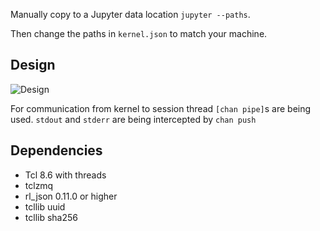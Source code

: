 Manually copy to a Jupyter data location `jupyter --paths`.

Then change the paths in `kernel.json` to match your machine.


## Design

![Design](https://plantuml.mpcjanssen.nl/png/TOx12eCm44Jl-Oh5kpyWfPUSGexnA9H5bnf8rpIR2ltxrYXM3xtEl7bCn9HzxoDoXae7JvmxTYJY9wu01RHJySXOIaoXLFRSRAkEsp4H3WLnxH_6SAOKLyOefHtKzHKiD93e-IB9IjaIkRQ14Na8T7l8NRaMbj0qG3C6XNtsCsPQ9CxiWy5B3FWkzABz9QjKkmDZO5ibabV8Qg2JTLTizVVgfQwtgn8d5le0)

For communication from kernel to session thread `[chan pipe]`s are being used. `stdout` and `stderr` are being intercepted by `chan push`


## Dependencies

- Tcl 8.6 with threads
- tclzmq
- rl_json 0.11.0 or higher
- tcllib uuid
- tcllib sha256
